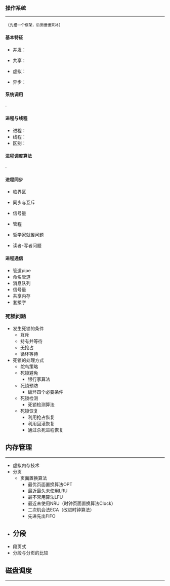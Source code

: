 ### 操作系统

------

（`先搭一个框架，后面慢慢来补`）





#### 基本特征

- 并发：

- 共享：

- 虚拟：

- 异步：

#### 系统调用

·

#### 进程与线程

- 进程：
- 线程：
- 区别：

#### 进程调度算法

·



#### 进程同步

- 临界区
- 同步与互斥
- 信号量
- 管程

- 哲学家就餐问题
- 读者-写者问题

#### 进程通信

- 管道pipe
- 命名管道
- 消息队列
- 信号量
- 共享内存
- 套接字



### 死锁问题

- 发生死锁的条件
  - 互斥
  - 持有并等待
  - 无抢占
  - 循环等待
- 死锁的处理方式
  - 鸵鸟策略
  - 死锁避免
    - 银行家算法
  - 死锁预防
    - 破环四个必要条件
  - 死锁检测
    - 死锁检测算法
  - 死锁恢复
    - 利用抢占恢复
    - 利用回滚恢复
    - 通过杀死进程恢复



## 内存管理

---

- 虚拟内存技术
- 分页
  - 页面置换算法
    - 最优页面置换算法OPT
    - 最近最久未使用LRU
    - 最不常用算法LFU
    - 最近未使用NRU（时钟页面置换算法Clock）
    - 二次机会法ECA（改进时钟算法）
    - 先进先出FIFO
- 分段
  - 
- 段页式
- 分段与分页的比较

## 磁盘调度

---





